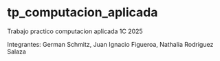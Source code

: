 # tp_computacion_aplicada
Trabajo practico computacion aplicada 1C 2025

Integrantes: German Schmitz, Juan Ignacio Figueroa, Nathalia Rodriguez Salaza
